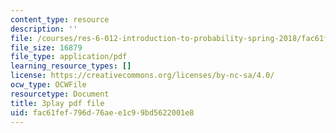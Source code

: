 ```yaml
---
content_type: resource
description: ''
file: /courses/res-6-012-introduction-to-probability-spring-2018/fac61fef796d76aee1c99bd5622001e8_8llkkbCPHb4.pdf
file_size: 16879
file_type: application/pdf
learning_resource_types: []
license: https://creativecommons.org/licenses/by-nc-sa/4.0/
ocw_type: OCWFile
resourcetype: Document
title: 3play pdf file
uid: fac61fef-796d-76ae-e1c9-9bd5622001e8
---
```

